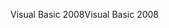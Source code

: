 <span data-ttu-id="e6d8a-101">Visual Basic 2008</span><span class="sxs-lookup"><span data-stu-id="e6d8a-101">Visual Basic 2008</span></span>